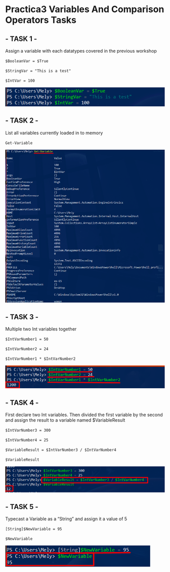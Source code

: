 # Practica3 Variables And Comparison Operators Tasks

## - TASK 1 - 

Assign a variable with each datatypes covered in the previous workshop

`$BooleanVar = $True`

`$StringVar = "This is a test"`

`$IntVar = 100`

![variables](https://github.com/MelissaRodriguezHernandez/Practica3VariablesAndComparisonOperatorsTasks/blob/main/img/1.png)

## - TASK 2 - 

List all variables currently loaded in to memory

`Get-Variable`

![variables-located](https://github.com/MelissaRodriguezHernandez/Practica3VariablesAndComparisonOperatorsTasks/blob/main/img/2.png)

## - TASK 3 - 

Multiple two Int variables together

`$IntVarNumber1 = 50`

`$IntVarNumber2 = 24`

`$IntVarNumber1 * $IntVarNumber2`

![multiply](https://github.com/MelissaRodriguezHernandez/Practica3VariablesAndComparisonOperatorsTasks/blob/main/img/3.png)

## - TASK 4 - 

First declare two Int variables. Then divided the first variable by the second and assign the result to a variable named $VariableResult

`$IntVarNumber3 = 300`

`$IntVarNumber4 = 25`

`$VariableResult = $IntVarNumber3 / $IntVarNumber4`

`$VariableResult`

![Integes](https://github.com/MelissaRodriguezHernandez/Practica3VariablesAndComparisonOperatorsTasks/blob/main/img/4.png)

## - TASK 5 - 

Typecast a Variable as a “String” and assign it a value of 5

`[String]$NewVariable = 95`

`$NewVariable`

![Strings](https://github.com/MelissaRodriguezHernandez/Practica3VariablesAndComparisonOperatorsTasks/blob/main/img/5.png)
